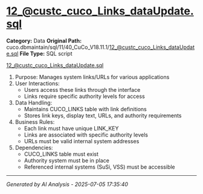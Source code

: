 # 12_@custc_cuco_Links_dataUpdate.sql

**Category:** Data
**Original Path:** cuco.dbmaintain/sql/11/40_CuCo_V18.11.1/12_@custc_cuco_Links_dataUpdate.sql
**File Type:** SQL script

12_@custc_cuco_Links_dataUpdate.sql
1. Purpose: Manages system links/URLs for various applications
2. User Interactions:
   - Users access these links through the interface
   - Links require specific authority levels for access
3. Data Handling:
   - Maintains CUCO_LINKS table with link definitions
   - Stores link keys, display text, URLs, and authority requirements
4. Business Rules:
   - Each link must have unique LINK_KEY
   - Links are associated with specific authority levels
   - URLs must be valid internal system addresses
5. Dependencies:
   - CUCO_LINKS table must exist
   - Authority system must be in place
   - Referenced internal systems (SuSi, VSS) must be accessible

---
*Generated by AI Analysis - 2025-07-05 17:35:40*
